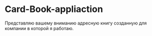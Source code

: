 # Card-Book-appliaction
Представляю вашему вниманию адресную книгу созданную для компании в которой я работаю.
